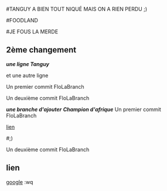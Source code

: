 #TANGUY A BIEN TOUT NIQUÉ MAIS ON A RIEN PERDU ;)

#FOODLAND

#JE FOUS LA MERDE
## 2ème changement

***une ligne Tanguy***

et une autre ligne

Un premier commit FloLaBranch

Un deuxième commit FloLaBranch

***une branche d'ajouter***
***Champion d'afrique***
Un premier commit FloLaBranch


[lien](https://upload.wikimedia.org/wikipedia/commons/f/fd/Flag_of_Senegal.svg)

#;)

Un deuxième commit FloLaBranch

## lien

[google](https://www.google.com/)
:wq


